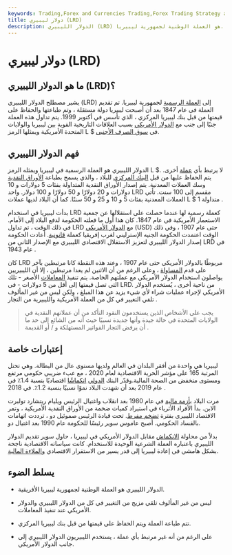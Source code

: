 ```yaml
---
keywords: Trading,Forex and Currencies Trading,Forex Trading Strategy and Education,Strategy and Education
title: دولار ليبيري (LRD)
description: الدولار الليبيري (LRD) هو العملة الوطنية لجمهورية ليبيريا.
---
```


# دولار ليبيري (LRD)
## ما هو الدولار الليبيري (LRD)؟

يشير مصطلح الدولار الليبيري (LRD) إلى [العملة الرسمية](/currency) لجمهورية ليبيريا. تم تقديم العملة في عام 1847 بعد أن أصبحت ليبيريا دولة مستقلة ، وتم طباعتها والحفاظ على قيمتها من قبل بنك ليبيريا المركزي ، الذي تأسس في أكتوبر 1999. يتم تداول هذه العملة جنبًا إلى جنب مع [الدولار الأمريكي](/usd-united-states-dollar) بسبب العلاقات التاريخية القوية بين ليبيريا والولايات المتحدة الأمريكية ويمثلها الرمز L $ في [سوق الصرف الأجنبي](/foreign-exchange-markets).

## فهم الدولار الليبيري

الدولار الليبيري هو العملة الرسمية في ليبيريا ويمثله الرمز L $. لا يرتبط بأي [عملة](/pegging) أخرى. يتم الحفاظ عليها من قبل [البنك المركزي](/centralbank) للبلاد ، والذي يسمح بطباعة [الأوراق النقدية](/banknote) وسك العملات المعدنية. يتم إصدار الأوراق النقدية المتداولة بفئات 5 دولارات و 10 دولارات و 20 دولارًا و 50 دولارًا و 100 دولار. واحد LRD مقسم إلى 100 سنت. تأتي العملات المعدنية بفئات 5 و 10 و 25 و 50 سنتًا. كما أن البلاد لديها عملات L $ 1 متداولة .

بدأت ليبيريا في استخدام LRD كعملة رسمية لها عندما حصلت على استقلالها عن جمعية الاستعمار الأمريكية في عام 1847. كان هذا أول ما فعلته الحكومة لدفع البلاد إلى الأمام. في ذلك الوقت ، تم تداول LRD مع [الدولار الأمريكي](/usd-united-states-dollar) (USD) حتى عام 1907 ، وفي ذلك الوقت اعتمدت الحكومة الجنيه الإسترليني لغرب إفريقيا كعملة [قانونية](/legal-tender). أعادت الحكومة إصدار الدولار الليبيري لتعزيز الاستقلال الاقتصادي الليبيري مع الإصدار الثاني من LRD في عام 1943 .

كان LRD مربوطًا بالدولار الأمريكي حتى عام 1907 ، وعند هذه النقطة كانا مرتبطين بآخر على قدم [المساواة](/parityprice) ، وعلى الرغم من أن الاثنين لم يعدا مرتبطين ، إلا أن الليبيريين يواصلون استخدام الدولار الأمريكي مع عملتهم الخاصة. يتم تنفيذ [المعاملات](/transaction) الأصغر - تلك التي تصل قيمتها إلى أقل من 5 دولارات - في LRD. من ناحية أخرى ، يُستخدم الدولار الأمريكي لإجراء عمليات شراء لأي شيء يزيد عن هذا المبلغ ، ولكن ليس من غير المألوف تلقي التغيير في كل من العملة الأمريكية والليبيرية من التجار .

> يجب على الأشخاص الذين يستخدمون النقود التأكد من أن عملاتهم النقدية في الولايات المتحدة في حالة جيدة وأنها جديدة نسبيًا حيث أنه من الشائع إلى حد ما أن يرفض التجار الفواتير المستهلكة و / أو القديمة .

>

## إعتبارات خاصة

ليبيريا هي واحدة من أفقر البلدان في العالم ولديها مستوى عال من البطالة. وهي تحتل المرتبة 165 على مؤشر الحرية الاقتصادية لعام 2020 ، مع عبء ضريبي حكومي مرتفع ومستوى منخفض من الصحة المالية.وقدّر البنك [الدولي](/worldbank) [انكماشًا](/contraction) اقتصاديًا بنسبة 1.4٪ في عام 2019 بعد أن شهدت البلاد نموًا نسبيًا بنسبة 1.2٪. في 2018 .

مرت البلاد [بأزمة مالية](/financial-crisis) في عام 1980 بعد انقلاب واغتيال الرئيس ويليام ريتشارد تولبرت الابن. بدأ الأفراد الأثرياء في استيراد كميات ضخمة من الأوراق النقدية الأمريكية ، وتمر الاقتصاد الليبيري بفترة [تضخم مفرط](/hyperinflation). تحت قيادة الرئيس صموئيل دو ، ترددت اتهامات بالفساد الحكومي. أصبح عاموس سوير رئيسًا للحكومة عام 1990 بعد اغتيال دو.

بدلاً من محاولة [الانكماش](/deflation) مقابل الدولار الأمريكي في ليبيريا ، حاول سوير تقديم الدولار الليبيري باعتباره العملة الشرعية الوحيدة للاستخدام. كانت سياساته الاقتصادية ناجحة بشكل هامشي في إعادة ليبيريا إلى قدر يسير من الاستقرار الاقتصادي [والملاءة المالية](/solvency).

## يسلط الضوء

- الدولار الليبيري هو العملة الوطنية لجمهورية ليبيريا الأفريقية.

- ليس من غير المألوف تلقي مزيج من التغيير في كل من الدولار الليبيري والدولار الأمريكي عند تنفيذ المعاملات.

- تتم طباعة العملة ويتم الحفاظ على قيمتها من قبل بنك ليبيريا المركزي.

- على الرغم من أنه غير مرتبط بأي عملة ، يستخدم الليبيريون الدولار الليبيري إلى جانب الدولار الأمريكي.

